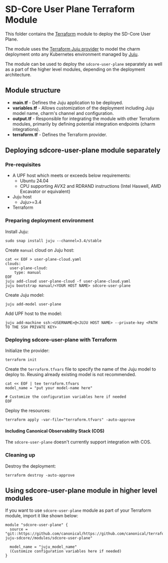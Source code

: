 # SD-Core User Plane Terraform Module

This folder contains the [Terraform][Terraform] module to deploy the SD-Core User Plane.

The module uses the [Terraform Juju provider][Terraform Juju provider] to model the charm deployment onto any Kubernetes environment managed by [Juju][Juju].

The module can be used to deploy the `sdcore-user-plane` separately as well as a part of the higher level modules, depending on the deployment architecture.

## Module structure

- **main.tf** - Defines the Juju application to be deployed.
- **variables.tf** - Allows customization of the deployment including Juju model name, charm's channel and configuration.
- **output.tf** - Responsible for integrating the module with other Terraform modules, primarily by defining potential integration endpoints (charm integrations).
- **terraform.tf** - Defines the Terraform provider.

## Deploying sdcore-user-plane module separately

### Pre-requisites

- A UPF host which meets or exceeds below requirements:
  - Ubuntu 24.04
  - CPU supporting AVX2 and RDRAND instructions (Intel Haswell, AMD Excavator or equivalent)
- Juju host
  - Juju>=3.4
- Terraform

### Preparing deployment environment

Install Juju:

```shell
sudo snap install juju --channel=3.4/stable
```

Create `manual` cloud on Juju host: 

```shell
cat << EOF > user-plane-cloud.yaml
clouds:
  user-plane-cloud:
    type: manual
EOF
juju add-cloud user-plane-cloud -f user-plane-cloud.yaml
juju bootstrap manual/<YOUR HOST NAME> sdcore-user-plane
```

Create Juju model:

```shell
juju add-model user-plane
```

Add UPF host to the model:

```shell
juju add-machine ssh:<USERNAME>@<JUJU HOST NAME> --private-key <PATH TO THE SSH PRIVATE KEY>
```

### Deploying sdcore-user-plane with Terraform

Initialize the provider:

```console
terraform init
```

Create the `terraform.tfvars` file to specify the name of the Juju model to deploy to. Reusing already existing model is not recommended.

```console
cat << EOF | tee terraform.tfvars
model_name = "put your model-name here"

# Customize the configuration variables here if needed
EOF
```

Deploy the resources:

```console
terraform apply -var-file="terraform.tfvars" -auto-approve 
```

#### Including Canonical Observability Stack (COS)

The `sdcore-user-plane` doesn't currently support integration with COS.

### Cleaning up

Destroy the deployment:

```console
terraform destroy -auto-approve
```

## Using sdcore-user-plane module in higher level modules

If you want to use `sdcore-user-plane` module as part of your Terraform module, import it like shown below:

```text
module "sdcore-user-plane" {
  source = "git::https://github.com/canonical/https://github.com/canonical/terraform-juju-sdcore//modules/sdcore-user-plane"
  
  model_name = "juju_model_name"
  (Customize configuration variables here if needed)
}
```

[Terraform]: https://www.terraform.io/
[Terraform Juju provider]: https://registry.terraform.io/providers/juju/juju/latest
[Juju]: https://juju.is
